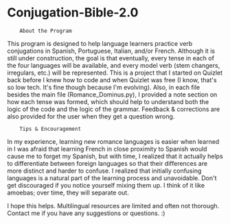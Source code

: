 # Conjugation-Bible-2.0
        About the Program
This program is designed to help language learners practice verb conjugations in 
Spanish, Portuguese, Italian, and/or French.   Although it is still under 
construction, the goal is that eventually, every tense in each of the four 
languages will be available, and every model verb (stem changers, irregulars, 
etc.) will be represented.  This is a project that I started on Quizlet back before I knew how to code and when Quizlet was free (I know, that's so low tech. It's fine though because I'm evolving).
Also, in each file besides the main file (Romance_Dominus.py), I provided a note section on how each tense was formed, which should help to understand both the logic of the code and the logic of the grammar.  Feedback & corrections are also provided for the user when they get a question wrong. 

        Tips & Encouragement
     
In my experience, learning new romance languages is easier when learned in 
I was afraid that learning French in close proximity to Spanish would cause me to forget my Spanish, but 
with time, I realized that it actually helps to differentiate between foreign languages 
so that their differences are more distinct and harder to confuse.   I realized that 
initially confusing languages is a natural part of the learning process and unavoidable. 
Don't get discouraged if you notice yourself mixing them up.   I think of it like amoebas; 
over time, they will separate out.  
    
I hope this helps.  Multilingual resources are limited and often not thorough.  Contact me if you have any suggestions or questions.  :)
